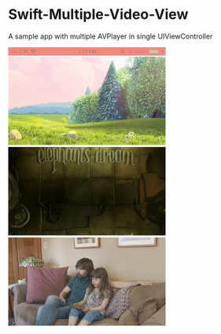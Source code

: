 # Swift-Multiple-Video-View
A sample app with multiple AVPlayer in single UIViewController

![Alt Text](https://raw.githubusercontent.com/gajjartejas/Swift-Multiple-Video-View/master/sample.gif)

